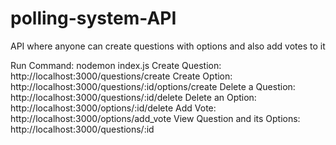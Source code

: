 # polling-system-API
API where anyone can create questions with options and also add votes to it


Run Command: nodemon index.js
Create Question: http://localhost:3000/questions/create
Create Option: http://localhost:3000/questions/:id/options/create
Delete a Question: http://localhost:3000/questions/:id/delete
Delete an Option: http://localhost:3000/options/:id/delete
Add Vote: http://localhost:3000/options/add_vote
View Question and its Options: http://localhost:3000/questions/:id
